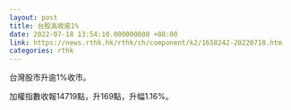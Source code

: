 ```yaml
---
layout: post
title: 台股高收逾1%
date: 2022-07-18 13:54:10.000000000 +08:00
link: https://news.rthk.hk/rthk/ch/component/k2/1658242-20220718.htm
categories: rthk
---
```


台灣股市升逾1%收市。

加權指數收報14719點，升169點，升幅1.16%。

